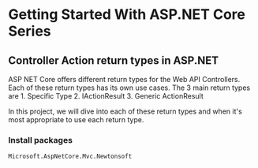 # Getting Started With ASP.NET Core Series


## Controller Action return types in ASP.NET

ASP NET Core offers different return types for the Web API Controllers. Each of these return types has its own use cases. The 3 main return types are
    1. Specific Type
    2. IActionResult
    3. Generic ActionResult

In this project, we will dive into each of these return types and when it's most appropriate to use each return type.

### Install packages
```
Microsoft.AspNetCore.Mvc.Newtonsoft
```

